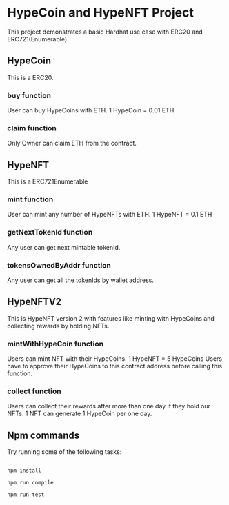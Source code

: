 # HypeCoin and HypeNFT Project

This project demonstrates a basic Hardhat use case with ERC20 and ERC721(Enumerable).

## HypeCoin

This is a ERC20.

### buy function

User can buy HypeCoins with ETH.
1 HypeCoin = 0.01 ETH

### claim function

Only Owner can claim ETH from the contract.

## HypeNFT

This is a ERC721Enumerable

### mint function

User can mint any number of HypeNFTs with ETH.
1 HypeNFT = 0.1 ETH

### getNextTokenId function

Any user can get next mintable tokenId.

### tokensOwnedByAddr function

Any user can get all the tokenIds by wallet address.

## HypeNFTV2

This is HypeNFT version 2 with features like minting with HypeCoins and collecting rewards by holding NFTs.

### mintWithHypeCoin function

Users can mint NFT with their HypeCoins.
1 HypeNFT = 5 HypeCoins
Users have to approve their HypeCoins to this contract address before calling this function.

### collect function

Users can collect their rewards after more than one day if they hold our NFTs.
1 NFT can generate 1 HypeCoin per one day.

## Npm commands

Try running some of the following tasks:

```shell

npm install

npm run compile

npm run test

```
